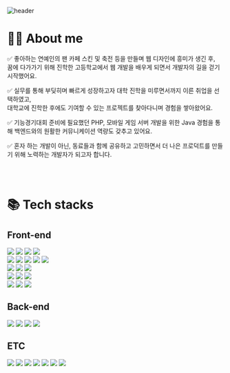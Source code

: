 ![header](https://capsule-render.vercel.app/api?type=waving&color=gradient&customColorList=12,14,18,20,24,30&height=300&section=header&text=안녕하세요🙌%20프론트엔드%20개발자%20이민정입니다&fontSize=30&animation=fadeIn&fontAlignY=38&desc=Welcome%20to%20my%20playground!&descSize=20&descAlignY=47&descAlign=67)
# 💁‍♀ About me
<p>
✅ 좋아하는 연예인의 팬 카페 스킨 및 축전 등을 만들며 웹 디자인에 흥미가 생긴 후,<br />
꿈에 다가가기 위해 진학한 고등학교에서 웹 개발을 배우게 되면서 개발자의 길을 걷기 시작했어요.
<p>
✅ 실무를 통해 부딪히며 빠르게 성장하고자 대학 진학을 미루면서까지 이른 취업을 선택하였고,<br />
대학교에 진학한 후에도 기여할 수 있는 프로젝트를 찾아다니며 경험을 쌓아왔어요.
</p>
<p>
✅ 기능경기대회 준비에 필요했던 PHP, 모바일 게임 서버 개발을 위한 Java 경험을 통해 백엔드와의 원활한 커뮤니케이션 역량도 갖추고 있어요.
</p>
<p>✅ 혼자 하는 개발이 아닌, 동료들과 함께 공유하고 고민하면서 더 나은 프로덕트를 만들기 위해 노력하는 개발자가 되고자 합니다.</p>
<br />
<br />

# 📚 Tech stacks
## Front-end
  <div>
    <img src="https://img.shields.io/badge/html5-E34F26?style=for-the-badge&logo=html5&logoColor=white">
    <img src="https://img.shields.io/badge/css-1572B6?style=for-the-badge&logo=css3&logoColor=white">
    <img src="https://img.shields.io/badge/javascript-F7DF1E?style=for-the-badge&logo=javascript&logoColor=black">
    <img src="https://img.shields.io/badge/typescript-3178C6?style=for-the-badge&logo=typescript&logoColor=white">
  </div>
  <div>
    <img src="https://img.shields.io/badge/react-61DAFB?style=for-the-badge&logo=react&logoColor=black">
    <img src="https://img.shields.io/badge/next.js-000000?style=for-the-badge&logo=nextdotjs&logoColor=white">
    <img src="https://img.shields.io/badge/vue.js-4FC08D?style=for-the-badge&logo=vuedotjs&logoColor=white">
    <img src="https://img.shields.io/badge/nuxt-00DC82?style=for-the-badge&logo=nuxt&logoColor=white">
    <img src="https://img.shields.io/badge/jquery-0769AD?style=for-the-badge&logo=jquery&logoColor=white">
  </div>
  <div>
    <img src="https://img.shields.io/badge/React%20Query-FF4154?style=for-the-badge&logo=reactquery&logoColor=white">
    <img src="https://img.shields.io/badge/mobx-FF9955?style=for-the-badge&logo=mobx&logoColor=white">
    <img src="https://img.shields.io/badge/vuex-4FC08D?style=for-the-badge&logo=vuedotjs&logoColor=white">
  </div>
  <div>
    <img src="https://img.shields.io/badge/styled%20component-DB7093?style=for-the-badge&logo=styledcomponents&logoColor=white">
    <img src="https://img.shields.io/badge/sass-CC6699?style=for-the-badge&logo=sass&logoColor=white">
    <img src="https://img.shields.io/badge/bootstrap-7952B3?style=for-the-badge&logo=bootstrap&logoColor=white">
  </div>
  <div>
    <img src="https://img.shields.io/badge/Semantic%20Markup-F8DC75?style=for-the-badge">
    <img src="https://img.shields.io/badge/web%20accessibility-66E3FF?style=for-the-badge">
    <img src="https://img.shields.io/badge/Web%20Standards-04AA6D?style=for-the-badge">
  </div>
  
## Back-end
  <div>
    <img src="https://img.shields.io/badge/java-007396?style=for-the-badge&logo=java&logoColor=white">
    <img src="https://img.shields.io/badge/spring-6DB33F?style=for-the-badge&logo=spring&logoColor=white">
    <img src="https://img.shields.io/badge/springboot-6DB33F?style=for-the-badge&logo=springboot&logoColor=white">
    <img src="https://img.shields.io/badge/php-777BB4?style=for-the-badge&logo=php&logoColor=white">
  </div>
  
## ETC
  <div>
    <img src="https://img.shields.io/badge/git-F05032?style=for-the-badge&logo=git&logoColor=white">
    <img src="https://img.shields.io/badge/github-181717?style=for-the-badge&logo=github&logoColor=white">
    <img src="https://img.shields.io/badge/gitlab-FC6D26?style=for-the-badge&logo=gitlab&logoColor=white">
    <img src="https://img.shields.io/badge/bitbucket-0052CC?style=for-the-badge&logo=bitbucket&logoColor=white">
    <img src="https://img.shields.io/badge/svn-417fda?style=for-the-badge&logo=svn&logoColor=white">
    <img src="https://img.shields.io/badge/jira-0052CC?style=for-the-badge&logo=jira&logoColor=white">
    <img src="https://img.shields.io/badge/slack-4A154B?style=for-the-badge&logo=slack&logoColor=white">
  </div>
